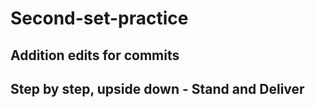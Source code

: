 # Second-set-practice
## Addition edits for commits
## Step by step, upside down - Stand and Deliver